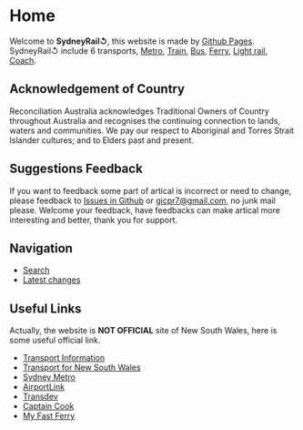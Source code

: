 # Home

Welcome to **SydneyRail↺**, this website is made by [Github Pages](https://pages.github.com/). SydneyRail↺ include 6 transports, [Metro](/sydneyrail/metro/metro), [Train](/sydneyrail/train/train), [Bus](/sydneyrail/bus/bus), [Ferry](/sydneyrail/ferry/ferry), [Light rail](/sydneyrail/lightrail/lightrail), [Coach](/sydneyrail/coach/coach).

## Acknowledgement of Country

Reconciliation Australia acknowledges Traditional Owners of Country throughout Australia and recognises the continuing  connection to lands, waters and communities. We pay our respect to Aboriginal and Torres Strait Islander cultures; and to Elders past and present. 

## Suggestions Feedback

If you want to feedback some part of artical is incorrect or need to change, please feedback to [Issues in Github](https://github.com/login?return_to=https://github.com/gicpr7-netizen/sydneyrail/issues) or [gicpr7@gmail.com](mailto:gicpr7@gmail.com), no junk mail please. Welcome your feedback, have feedbacks can make artical more interesting and better, thank you for support.

## Navigation

- [Search](search)
- [Latest changes](latest)

## Useful Links

Actually, the website is **NOT OFFICIAL** site of New South Wales, here is some useful official link.

- [Transport Information](https://transportnsw.info/)
- [Transport for New South Wales](https://transport.nsw.gov.au/)
- [Sydney Metro](https://sydneymetro.info/)
- [AirportLink](https://airportlink.com.au/)
- [Transdev](https://transdev.com.au/)
- [Captain Cook](https://captaincook.com.au/)
- [My Fast Ferry](https://myfastferry.com.au/)